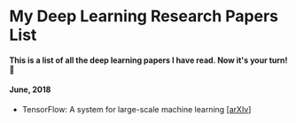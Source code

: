 # My Deep Learning Research Papers List
#### This is a list of all the deep learning papers I have read. Now it's your turn! 🤘

#### June, 2018
- TensorFlow: A system for large-scale machine learning [[arXIv](https://arxiv.org/abs/1605.08695)]
